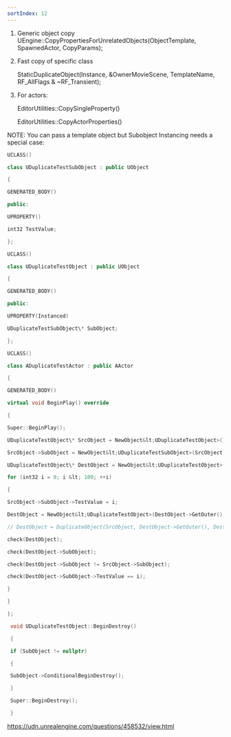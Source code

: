 ```yaml
---
sortIndex: 12
---
```


1. Generic object copy
   UEngine::CopyPropertiesForUnrelatedObjects(ObjectTemplate, SpawnedActor, CopyParams);

1. Fast copy of specific class

   StaticDuplicateObject(Instance, &OwnerMovieScene, TemplateName, RF_AllFlags & ~RF_Transient);

1. For actors:

   EditorUtilities::CopySingleProperty()

   EditorUtilities::CopyActorProperties()

NOTE: You can pass a template object but Subobject Instancing needs a special case:

```cpp
UCLASS()

class UDuplicateTestSubObject : public UObject

{

GENERATED_BODY()

public:

UPROPERTY()

int32 TestValue;

};

UCLASS()

class UDuplicateTestObject : public UObject

{

GENERATED_BODY()

public:

UPROPERTY(Instanced)

UDuplicateTestSubObject\* SubObject;

};

UCLASS()

class ADuplicateTestActor : public AActor

{

GENERATED_BODY()

virtual void BeginPlay() override

{

Super::BeginPlay();

UDuplicateTestObject\* SrcObject = NewObject&lt;UDuplicateTestObject>();

SrcObject->SubObject = NewObject&lt;UDuplicateTestSubObject>(SrcObject);

UDuplicateTestObject\* DestObject = NewObject&lt;UDuplicateTestObject>();

for (int32 i = 0; i &lt; 100; ++i)

{

SrcObject->SubObject->TestValue = i;

DestObject = NewObject&lt;UDuplicateTestObject>(DestObject->GetOuter(), DestObject->GetFName(), RF_NoFlags, SrcObject);

// DestObject = DuplicateObject(SrcObject, DestObject->GetOuter(), DestObject->GetFName());

check(DestObject);

check(DestObject->SubObject);

check(DestObject->SubObject != SrcObject->SubObject);

check(DestObject->SubObject->TestValue == i);

}

}

};

 void UDuplicateTestObject::BeginDestroy()

 {

 if (SubObject != nullptr)

 {

 SubObject->ConditionalBeginDestroy();

 }

 Super::BeginDestroy();

 }
```

<https://udn.unrealengine.com/questions/458532/view.html>
